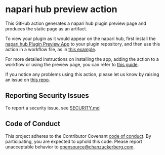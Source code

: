 # napari hub preview action

This GitHub action generates a napari hub plugin preview page and produces the static page as
an artifact.

To view your plugin as it would appear on the napari hub, first install the [napari hub Plugin Preview App](https://github.com/apps/napari-hub-plugin-preview)
to your plugin repository, and then use this action in a workflow file, as in [this example](https://github.com/chanzuckerberg/napari-hub/blob/main/docs/setting-up-preview.md#2-set-up-the-github-workflow).

For more detailed instructions on installing the app, adding the action to a workflow or using the preview page, you
can refer to [this guide](https://github.com/chanzuckerberg/napari-hub/blob/main/docs/setting-up-preview.md).

If you notice any problems using this action, please let us know by raising an issue on [this repo](https://github.com/chanzuckerberg/napari-hub-preview-action/issues/new).

## Reporting Security Issues
To report a security issue, see [SECURITY.md](./SECURITY.md)

## Code of Conduct

This project adheres to the Contributor Covenant [code of conduct](https://github.com/chanzuckerberg/.github/blob/master/CODE_OF_CONDUCT.md). By participating, you are expected to uphold this code. Please report unacceptable behavior to [opensource@chanzuckerberg.com](mailto:opensource@chanzuckerberg.com).

